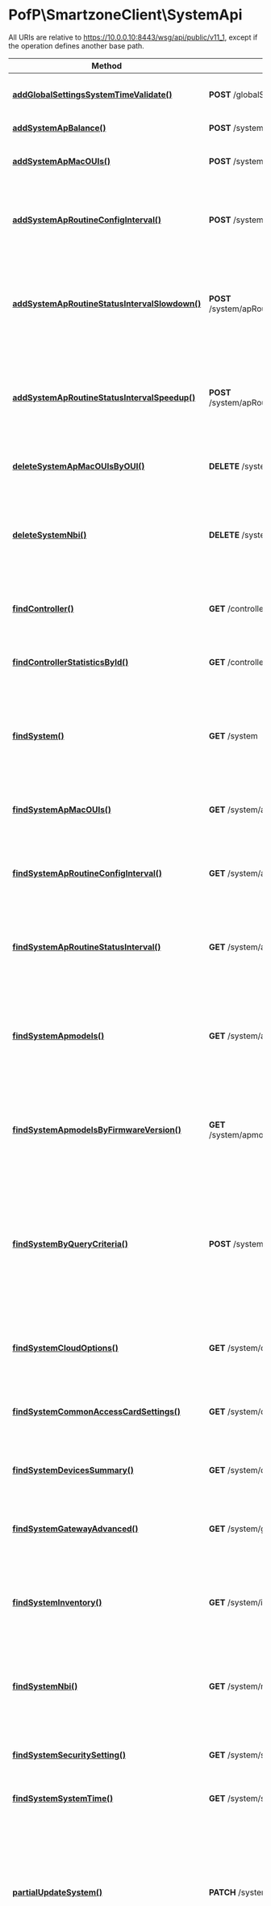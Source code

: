 # PofP\SmartzoneClient\SystemApi

All URIs are relative to https://10.0.0.10:8443/wsg/api/public/v11_1, except if the operation defines another base path.

| Method | HTTP request | Description |
| ------------- | ------------- | ------------- |
| [**addGlobalSettingsSystemTimeValidate()**](SystemApi.md#addGlobalSettingsSystemTimeValidate) | **POST** /globalSettings/systemTime/validate | Use this API command to validate a NTP server. |
| [**addSystemApBalance()**](SystemApi.md#addSystemApBalance) | **POST** /system/ap_balance | Execute ap balance. |
| [**addSystemApMacOUIs()**](SystemApi.md#addSystemApMacOUIs) | **POST** /system/apMacOUIs | Use this API command to create AP Mac OUI. |
| [**addSystemApRoutineConfigInterval()**](SystemApi.md#addSystemApRoutineConfigInterval) | **POST** /system/apRoutineConfigInterval | Use this API command to get AP routine configuration interval setting. |
| [**addSystemApRoutineStatusIntervalSlowdown()**](SystemApi.md#addSystemApRoutineStatusIntervalSlowdown) | **POST** /system/apRoutineStatusInterval/slowdown | Use this API command to set AP routine status interval setting to 900 seconds. |
| [**addSystemApRoutineStatusIntervalSpeedup()**](SystemApi.md#addSystemApRoutineStatusIntervalSpeedup) | **POST** /system/apRoutineStatusInterval/speedup | Use this API command to set AP routine status interval setting to 180 seconds. |
| [**deleteSystemApMacOUIsByOUI()**](SystemApi.md#deleteSystemApMacOUIsByOUI) | **DELETE** /system/apMacOUIs/{OUI} | Use this API command to delete AP Mac OUI. |
| [**deleteSystemNbi()**](SystemApi.md#deleteSystemNbi) | **DELETE** /system/nbi | Use this API command to disable the user information by Northbound Portal Interface. |
| [**findController()**](SystemApi.md#findController) | **GET** /controller | Use this API command to retrieve the system summary. |
| [**findControllerStatisticsById()**](SystemApi.md#findControllerStatisticsById) | **GET** /controller/{id}/statistics | Use this API command to retrieve the system statistics. |
| [**findSystem()**](SystemApi.md#findSystem) | **GET** /system | Use this API command to get settings of system. Currently, Only can get settings about AP number limit. |
| [**findSystemApMacOUIs()**](SystemApi.md#findSystemApMacOUIs) | **GET** /system/apMacOUIs | Use this API command to retrieve a list of AP Mac OUIs. |
| [**findSystemApRoutineConfigInterval()**](SystemApi.md#findSystemApRoutineConfigInterval) | **GET** /system/apRoutineConfigInterval | Use this API command to get AP routine configuration interval setting. |
| [**findSystemApRoutineStatusInterval()**](SystemApi.md#findSystemApRoutineStatusInterval) | **GET** /system/apRoutineStatusInterval | Use this API command to get AP routine status interval setting. |
| [**findSystemApmodels()**](SystemApi.md#findSystemApmodels) | **GET** /system/apmodels | Use this API command to retrieve support AP models for the current installed SZ version&#39;s default AP firmware. |
| [**findSystemApmodelsByFirmwareVersion()**](SystemApi.md#findSystemApmodelsByFirmwareVersion) | **GET** /system/apmodels/{firmwareVersion:.+} | Use this API command to retrieve support AP models from input firmware version. |
| [**findSystemByQueryCriteria()**](SystemApi.md#findSystemByQueryCriteria) | **POST** /system/query | Use this API command to query settings of system. Currently, Only can get settings about AP number limit by query criteria with domain and zone filters. |
| [**findSystemCloudOptions()**](SystemApi.md#findSystemCloudOptions) | **GET** /system/cloudOptions | Use this API command to retrieve SZ Cloud Options settings. |
| [**findSystemCommonAccessCardSettings()**](SystemApi.md#findSystemCommonAccessCardSettings) | **GET** /system/commonAccessCardSettings | Use this API command to retrieve common access card settings. |
| [**findSystemDevicesSummary()**](SystemApi.md#findSystemDevicesSummary) | **GET** /system/devicesSummary | Use this API command to retrieve devices summary. |
| [**findSystemGatewayAdvanced()**](SystemApi.md#findSystemGatewayAdvanced) | **GET** /system/gatewayAdvanced | Use this API command to retrieve gateway advanced setting. |
| [**findSystemInventory()**](SystemApi.md#findSystemInventory) | **GET** /system/inventory | Use this API command to retrieve the system inventory with current logon user domain. |
| [**findSystemNbi()**](SystemApi.md#findSystemNbi) | **GET** /system/nbi | Use this API command to retrieve user information by Northbound Portal Interface. |
| [**findSystemSecuritySetting()**](SystemApi.md#findSystemSecuritySetting) | **GET** /system/securitySetting | Use this API command to retrieve the security setting. |
| [**findSystemSystemTime()**](SystemApi.md#findSystemSystemTime) | **GET** /system/systemTime | Retrieve System Time Setting. |
| [**partialUpdateSystem()**](SystemApi.md#partialUpdateSystem) | **PATCH** /system | Use this API command to modify settings of system. Currently, Only can modify settings about AP number limit by query criteria with domain and zone filters. |
| [**partialUpdateSystemGatewayAdvanced()**](SystemApi.md#partialUpdateSystemGatewayAdvanced) | **PATCH** /system/gatewayAdvanced | Use this API command to modify the gateway advanced setting. |
| [**partialUpdateSystemNbi()**](SystemApi.md#partialUpdateSystemNbi) | **PATCH** /system/nbi | Use this API command to modify the user information by Northbound Portal Interface. |
| [**partialUpdateSystemSystemTime()**](SystemApi.md#partialUpdateSystemSystemTime) | **PATCH** /system/systemTime | Modify System Time Setting. |
| [**updateSystemApMacOUIsByOUI()**](SystemApi.md#updateSystemApMacOUIsByOUI) | **PUT** /system/apMacOUIs/{OUI} | Use this API command to update AP Mac OUI. |
| [**updateSystemCloudOptions()**](SystemApi.md#updateSystemCloudOptions) | **PUT** /system/cloudOptions | Use this API command to modify SZ Cloud Options settings. |
| [**updateSystemCommonAccessCardSettings()**](SystemApi.md#updateSystemCommonAccessCardSettings) | **PUT** /system/commonAccessCardSettings | Use this API command to retrieve common access card settings. |
| [**updateSystemSecuritySetting()**](SystemApi.md#updateSystemSecuritySetting) | **PUT** /system/securitySetting | Use this API command to retrieve the security setting. |


## `addGlobalSettingsSystemTimeValidate()`

```php
addGlobalSettingsSystemTimeValidate($service_ticket, $UNKNOWN_PARAM_NAME): object
```

Use this API command to validate a NTP server.

### Example

```php
<?php
require_once(__DIR__ . '/vendor/autoload.php');



$apiInstance = new PofP\SmartzoneClient\Api\SystemApi(
    // If you want use custom http client, pass your client which implements `GuzzleHttp\ClientInterface`.
    // This is optional, `GuzzleHttp\Client` will be used as default.
    new GuzzleHttp\Client()
);
$service_ticket = 'service_ticket_example'; // string | Service Ticket is required in the Request URI Parameters of all API requests (except for the logon API).
$UNKNOWN_PARAM_NAME = new \PofP\SmartzoneClient\Model\null(); // 

try {
    $result = $apiInstance->addGlobalSettingsSystemTimeValidate($service_ticket, $UNKNOWN_PARAM_NAME);
    print_r($result);
} catch (Exception $e) {
    echo 'Exception when calling SystemApi->addGlobalSettingsSystemTimeValidate: ', $e->getMessage(), PHP_EOL;
}
```

### Parameters

| Name | Type | Description  | Notes |
| ------------- | ------------- | ------------- | ------------- |
| **service_ticket** | **string**| Service Ticket is required in the Request URI Parameters of all API requests (except for the logon API). | |
| **UNKNOWN_PARAM_NAME** | [****](../Model/.md)|  | |

### Return type

**object**

### Authorization

No authorization required

### HTTP request headers

- **Content-Type**: `application/json`
- **Accept**: `*/*`

[[Back to top]](#) [[Back to API list]](../../README.md#endpoints)
[[Back to Model list]](../../README.md#models)
[[Back to README]](../../README.md)

## `addSystemApBalance()`

```php
addSystemApBalance($service_ticket)
```

Execute ap balance.

### Example

```php
<?php
require_once(__DIR__ . '/vendor/autoload.php');



$apiInstance = new PofP\SmartzoneClient\Api\SystemApi(
    // If you want use custom http client, pass your client which implements `GuzzleHttp\ClientInterface`.
    // This is optional, `GuzzleHttp\Client` will be used as default.
    new GuzzleHttp\Client()
);
$service_ticket = 'service_ticket_example'; // string | Service Ticket is required in the Request URI Parameters of all API requests (except for the logon API).

try {
    $apiInstance->addSystemApBalance($service_ticket);
} catch (Exception $e) {
    echo 'Exception when calling SystemApi->addSystemApBalance: ', $e->getMessage(), PHP_EOL;
}
```

### Parameters

| Name | Type | Description  | Notes |
| ------------- | ------------- | ------------- | ------------- |
| **service_ticket** | **string**| Service Ticket is required in the Request URI Parameters of all API requests (except for the logon API). | |

### Return type

void (empty response body)

### Authorization

No authorization required

### HTTP request headers

- **Content-Type**: Not defined
- **Accept**: Not defined

[[Back to top]](#) [[Back to API list]](../../README.md#endpoints)
[[Back to Model list]](../../README.md#models)
[[Back to README]](../../README.md)

## `addSystemApMacOUIs()`

```php
addSystemApMacOUIs($service_ticket, $UNKNOWN_PARAM_NAME)
```

Use this API command to create AP Mac OUI.

### Example

```php
<?php
require_once(__DIR__ . '/vendor/autoload.php');



$apiInstance = new PofP\SmartzoneClient\Api\SystemApi(
    // If you want use custom http client, pass your client which implements `GuzzleHttp\ClientInterface`.
    // This is optional, `GuzzleHttp\Client` will be used as default.
    new GuzzleHttp\Client()
);
$service_ticket = 'service_ticket_example'; // string | Service Ticket is required in the Request URI Parameters of all API requests (except for the logon API).
$UNKNOWN_PARAM_NAME = new \PofP\SmartzoneClient\Model\null(); // 

try {
    $apiInstance->addSystemApMacOUIs($service_ticket, $UNKNOWN_PARAM_NAME);
} catch (Exception $e) {
    echo 'Exception when calling SystemApi->addSystemApMacOUIs: ', $e->getMessage(), PHP_EOL;
}
```

### Parameters

| Name | Type | Description  | Notes |
| ------------- | ------------- | ------------- | ------------- |
| **service_ticket** | **string**| Service Ticket is required in the Request URI Parameters of all API requests (except for the logon API). | |
| **UNKNOWN_PARAM_NAME** | [****](../Model/.md)|  | |

### Return type

void (empty response body)

### Authorization

No authorization required

### HTTP request headers

- **Content-Type**: `application/json`
- **Accept**: Not defined

[[Back to top]](#) [[Back to API list]](../../README.md#endpoints)
[[Back to Model list]](../../README.md#models)
[[Back to README]](../../README.md)

## `addSystemApRoutineConfigInterval()`

```php
addSystemApRoutineConfigInterval($service_ticket, $UNKNOWN_PARAM_NAME)
```

Use this API command to get AP routine configuration interval setting.

### Example

```php
<?php
require_once(__DIR__ . '/vendor/autoload.php');



$apiInstance = new PofP\SmartzoneClient\Api\SystemApi(
    // If you want use custom http client, pass your client which implements `GuzzleHttp\ClientInterface`.
    // This is optional, `GuzzleHttp\Client` will be used as default.
    new GuzzleHttp\Client()
);
$service_ticket = 'service_ticket_example'; // string | Service Ticket is required in the Request URI Parameters of all API requests (except for the logon API).
$UNKNOWN_PARAM_NAME = new \PofP\SmartzoneClient\Model\null(); // 

try {
    $apiInstance->addSystemApRoutineConfigInterval($service_ticket, $UNKNOWN_PARAM_NAME);
} catch (Exception $e) {
    echo 'Exception when calling SystemApi->addSystemApRoutineConfigInterval: ', $e->getMessage(), PHP_EOL;
}
```

### Parameters

| Name | Type | Description  | Notes |
| ------------- | ------------- | ------------- | ------------- |
| **service_ticket** | **string**| Service Ticket is required in the Request URI Parameters of all API requests (except for the logon API). | |
| **UNKNOWN_PARAM_NAME** | [****](../Model/.md)|  | |

### Return type

void (empty response body)

### Authorization

No authorization required

### HTTP request headers

- **Content-Type**: `application/json`
- **Accept**: Not defined

[[Back to top]](#) [[Back to API list]](../../README.md#endpoints)
[[Back to Model list]](../../README.md#models)
[[Back to README]](../../README.md)

## `addSystemApRoutineStatusIntervalSlowdown()`

```php
addSystemApRoutineStatusIntervalSlowdown($service_ticket)
```

Use this API command to set AP routine status interval setting to 900 seconds.

### Example

```php
<?php
require_once(__DIR__ . '/vendor/autoload.php');



$apiInstance = new PofP\SmartzoneClient\Api\SystemApi(
    // If you want use custom http client, pass your client which implements `GuzzleHttp\ClientInterface`.
    // This is optional, `GuzzleHttp\Client` will be used as default.
    new GuzzleHttp\Client()
);
$service_ticket = 'service_ticket_example'; // string | Service Ticket is required in the Request URI Parameters of all API requests (except for the logon API).

try {
    $apiInstance->addSystemApRoutineStatusIntervalSlowdown($service_ticket);
} catch (Exception $e) {
    echo 'Exception when calling SystemApi->addSystemApRoutineStatusIntervalSlowdown: ', $e->getMessage(), PHP_EOL;
}
```

### Parameters

| Name | Type | Description  | Notes |
| ------------- | ------------- | ------------- | ------------- |
| **service_ticket** | **string**| Service Ticket is required in the Request URI Parameters of all API requests (except for the logon API). | |

### Return type

void (empty response body)

### Authorization

No authorization required

### HTTP request headers

- **Content-Type**: Not defined
- **Accept**: Not defined

[[Back to top]](#) [[Back to API list]](../../README.md#endpoints)
[[Back to Model list]](../../README.md#models)
[[Back to README]](../../README.md)

## `addSystemApRoutineStatusIntervalSpeedup()`

```php
addSystemApRoutineStatusIntervalSpeedup($service_ticket)
```

Use this API command to set AP routine status interval setting to 180 seconds.

### Example

```php
<?php
require_once(__DIR__ . '/vendor/autoload.php');



$apiInstance = new PofP\SmartzoneClient\Api\SystemApi(
    // If you want use custom http client, pass your client which implements `GuzzleHttp\ClientInterface`.
    // This is optional, `GuzzleHttp\Client` will be used as default.
    new GuzzleHttp\Client()
);
$service_ticket = 'service_ticket_example'; // string | Service Ticket is required in the Request URI Parameters of all API requests (except for the logon API).

try {
    $apiInstance->addSystemApRoutineStatusIntervalSpeedup($service_ticket);
} catch (Exception $e) {
    echo 'Exception when calling SystemApi->addSystemApRoutineStatusIntervalSpeedup: ', $e->getMessage(), PHP_EOL;
}
```

### Parameters

| Name | Type | Description  | Notes |
| ------------- | ------------- | ------------- | ------------- |
| **service_ticket** | **string**| Service Ticket is required in the Request URI Parameters of all API requests (except for the logon API). | |

### Return type

void (empty response body)

### Authorization

No authorization required

### HTTP request headers

- **Content-Type**: Not defined
- **Accept**: Not defined

[[Back to top]](#) [[Back to API list]](../../README.md#endpoints)
[[Back to Model list]](../../README.md#models)
[[Back to README]](../../README.md)

## `deleteSystemApMacOUIsByOUI()`

```php
deleteSystemApMacOUIsByOUI($oui, $service_ticket)
```

Use this API command to delete AP Mac OUI.

### Example

```php
<?php
require_once(__DIR__ . '/vendor/autoload.php');



$apiInstance = new PofP\SmartzoneClient\Api\SystemApi(
    // If you want use custom http client, pass your client which implements `GuzzleHttp\ClientInterface`.
    // This is optional, `GuzzleHttp\Client` will be used as default.
    new GuzzleHttp\Client()
);
$oui = 'oui_example'; // string
$service_ticket = 'service_ticket_example'; // string | Service Ticket is required in the Request URI Parameters of all API requests (except for the logon API).

try {
    $apiInstance->deleteSystemApMacOUIsByOUI($oui, $service_ticket);
} catch (Exception $e) {
    echo 'Exception when calling SystemApi->deleteSystemApMacOUIsByOUI: ', $e->getMessage(), PHP_EOL;
}
```

### Parameters

| Name | Type | Description  | Notes |
| ------------- | ------------- | ------------- | ------------- |
| **oui** | **string**|  | |
| **service_ticket** | **string**| Service Ticket is required in the Request URI Parameters of all API requests (except for the logon API). | |

### Return type

void (empty response body)

### Authorization

No authorization required

### HTTP request headers

- **Content-Type**: Not defined
- **Accept**: Not defined

[[Back to top]](#) [[Back to API list]](../../README.md#endpoints)
[[Back to Model list]](../../README.md#models)
[[Back to README]](../../README.md)

## `deleteSystemNbi()`

```php
deleteSystemNbi($service_ticket, $domain_id): object
```

Use this API command to disable the user information by Northbound Portal Interface.

### Example

```php
<?php
require_once(__DIR__ . '/vendor/autoload.php');



$apiInstance = new PofP\SmartzoneClient\Api\SystemApi(
    // If you want use custom http client, pass your client which implements `GuzzleHttp\ClientInterface`.
    // This is optional, `GuzzleHttp\Client` will be used as default.
    new GuzzleHttp\Client()
);
$service_ticket = 'service_ticket_example'; // string | Service Ticket is required in the Request URI Parameters of all API requests (except for the logon API).
$domain_id = 'domain_id_example'; // string | Domain ID.

try {
    $result = $apiInstance->deleteSystemNbi($service_ticket, $domain_id);
    print_r($result);
} catch (Exception $e) {
    echo 'Exception when calling SystemApi->deleteSystemNbi: ', $e->getMessage(), PHP_EOL;
}
```

### Parameters

| Name | Type | Description  | Notes |
| ------------- | ------------- | ------------- | ------------- |
| **service_ticket** | **string**| Service Ticket is required in the Request URI Parameters of all API requests (except for the logon API). | |
| **domain_id** | **string**| Domain ID. | [optional] |

### Return type

**object**

### Authorization

No authorization required

### HTTP request headers

- **Content-Type**: Not defined
- **Accept**: `*/*`

[[Back to top]](#) [[Back to API list]](../../README.md#endpoints)
[[Back to Model list]](../../README.md#models)
[[Back to README]](../../README.md)

## `findController()`

```php
findController($service_ticket): object
```

Use this API command to retrieve the system summary.

### Example

```php
<?php
require_once(__DIR__ . '/vendor/autoload.php');



$apiInstance = new PofP\SmartzoneClient\Api\SystemApi(
    // If you want use custom http client, pass your client which implements `GuzzleHttp\ClientInterface`.
    // This is optional, `GuzzleHttp\Client` will be used as default.
    new GuzzleHttp\Client()
);
$service_ticket = 'service_ticket_example'; // string | Service Ticket is required in the Request URI Parameters of all API requests (except for the logon API).

try {
    $result = $apiInstance->findController($service_ticket);
    print_r($result);
} catch (Exception $e) {
    echo 'Exception when calling SystemApi->findController: ', $e->getMessage(), PHP_EOL;
}
```

### Parameters

| Name | Type | Description  | Notes |
| ------------- | ------------- | ------------- | ------------- |
| **service_ticket** | **string**| Service Ticket is required in the Request URI Parameters of all API requests (except for the logon API). | |

### Return type

**object**

### Authorization

No authorization required

### HTTP request headers

- **Content-Type**: Not defined
- **Accept**: `*/*`

[[Back to top]](#) [[Back to API list]](../../README.md#endpoints)
[[Back to Model list]](../../README.md#models)
[[Back to README]](../../README.md)

## `findControllerStatisticsById()`

```php
findControllerStatisticsById($id, $service_ticket, $interval, $size): object[]
```

Use this API command to retrieve the system statistics.

### Example

```php
<?php
require_once(__DIR__ . '/vendor/autoload.php');



$apiInstance = new PofP\SmartzoneClient\Api\SystemApi(
    // If you want use custom http client, pass your client which implements `GuzzleHttp\ClientInterface`.
    // This is optional, `GuzzleHttp\Client` will be used as default.
    new GuzzleHttp\Client()
);
$id = 'id_example'; // string
$service_ticket = 'service_ticket_example'; // string | Service Ticket is required in the Request URI Parameters of all API requests (except for the logon API).
$interval = 'interval_example'; // string | Interval, only valid of (QUARTER, HOUR, DAY). Default: QUARTER
$size = 3.4; // float | Size, list size to response. Default: 32

try {
    $result = $apiInstance->findControllerStatisticsById($id, $service_ticket, $interval, $size);
    print_r($result);
} catch (Exception $e) {
    echo 'Exception when calling SystemApi->findControllerStatisticsById: ', $e->getMessage(), PHP_EOL;
}
```

### Parameters

| Name | Type | Description  | Notes |
| ------------- | ------------- | ------------- | ------------- |
| **id** | **string**|  | |
| **service_ticket** | **string**| Service Ticket is required in the Request URI Parameters of all API requests (except for the logon API). | |
| **interval** | **string**| Interval, only valid of (QUARTER, HOUR, DAY). Default: QUARTER | [optional] |
| **size** | **float**| Size, list size to response. Default: 32 | [optional] |

### Return type

**object[]**

### Authorization

No authorization required

### HTTP request headers

- **Content-Type**: Not defined
- **Accept**: `*/*`

[[Back to top]](#) [[Back to API list]](../../README.md#endpoints)
[[Back to Model list]](../../README.md#models)
[[Back to README]](../../README.md)

## `findSystem()`

```php
findSystem($service_ticket): object
```

Use this API command to get settings of system. Currently, Only can get settings about AP number limit.

### Example

```php
<?php
require_once(__DIR__ . '/vendor/autoload.php');



$apiInstance = new PofP\SmartzoneClient\Api\SystemApi(
    // If you want use custom http client, pass your client which implements `GuzzleHttp\ClientInterface`.
    // This is optional, `GuzzleHttp\Client` will be used as default.
    new GuzzleHttp\Client()
);
$service_ticket = 'service_ticket_example'; // string | Service Ticket is required in the Request URI Parameters of all API requests (except for the logon API).

try {
    $result = $apiInstance->findSystem($service_ticket);
    print_r($result);
} catch (Exception $e) {
    echo 'Exception when calling SystemApi->findSystem: ', $e->getMessage(), PHP_EOL;
}
```

### Parameters

| Name | Type | Description  | Notes |
| ------------- | ------------- | ------------- | ------------- |
| **service_ticket** | **string**| Service Ticket is required in the Request URI Parameters of all API requests (except for the logon API). | |

### Return type

**object**

### Authorization

No authorization required

### HTTP request headers

- **Content-Type**: Not defined
- **Accept**: `*/*`

[[Back to top]](#) [[Back to API list]](../../README.md#endpoints)
[[Back to Model list]](../../README.md#models)
[[Back to README]](../../README.md)

## `findSystemApMacOUIs()`

```php
findSystemApMacOUIs($service_ticket): object
```

Use this API command to retrieve a list of AP Mac OUIs.

### Example

```php
<?php
require_once(__DIR__ . '/vendor/autoload.php');



$apiInstance = new PofP\SmartzoneClient\Api\SystemApi(
    // If you want use custom http client, pass your client which implements `GuzzleHttp\ClientInterface`.
    // This is optional, `GuzzleHttp\Client` will be used as default.
    new GuzzleHttp\Client()
);
$service_ticket = 'service_ticket_example'; // string | Service Ticket is required in the Request URI Parameters of all API requests (except for the logon API).

try {
    $result = $apiInstance->findSystemApMacOUIs($service_ticket);
    print_r($result);
} catch (Exception $e) {
    echo 'Exception when calling SystemApi->findSystemApMacOUIs: ', $e->getMessage(), PHP_EOL;
}
```

### Parameters

| Name | Type | Description  | Notes |
| ------------- | ------------- | ------------- | ------------- |
| **service_ticket** | **string**| Service Ticket is required in the Request URI Parameters of all API requests (except for the logon API). | |

### Return type

**object**

### Authorization

No authorization required

### HTTP request headers

- **Content-Type**: Not defined
- **Accept**: `*/*`

[[Back to top]](#) [[Back to API list]](../../README.md#endpoints)
[[Back to Model list]](../../README.md#models)
[[Back to README]](../../README.md)

## `findSystemApRoutineConfigInterval()`

```php
findSystemApRoutineConfigInterval($service_ticket): object
```

Use this API command to get AP routine configuration interval setting.

### Example

```php
<?php
require_once(__DIR__ . '/vendor/autoload.php');



$apiInstance = new PofP\SmartzoneClient\Api\SystemApi(
    // If you want use custom http client, pass your client which implements `GuzzleHttp\ClientInterface`.
    // This is optional, `GuzzleHttp\Client` will be used as default.
    new GuzzleHttp\Client()
);
$service_ticket = 'service_ticket_example'; // string | Service Ticket is required in the Request URI Parameters of all API requests (except for the logon API).

try {
    $result = $apiInstance->findSystemApRoutineConfigInterval($service_ticket);
    print_r($result);
} catch (Exception $e) {
    echo 'Exception when calling SystemApi->findSystemApRoutineConfigInterval: ', $e->getMessage(), PHP_EOL;
}
```

### Parameters

| Name | Type | Description  | Notes |
| ------------- | ------------- | ------------- | ------------- |
| **service_ticket** | **string**| Service Ticket is required in the Request URI Parameters of all API requests (except for the logon API). | |

### Return type

**object**

### Authorization

No authorization required

### HTTP request headers

- **Content-Type**: Not defined
- **Accept**: `*/*`

[[Back to top]](#) [[Back to API list]](../../README.md#endpoints)
[[Back to Model list]](../../README.md#models)
[[Back to README]](../../README.md)

## `findSystemApRoutineStatusInterval()`

```php
findSystemApRoutineStatusInterval($service_ticket): object
```

Use this API command to get AP routine status interval setting.

### Example

```php
<?php
require_once(__DIR__ . '/vendor/autoload.php');



$apiInstance = new PofP\SmartzoneClient\Api\SystemApi(
    // If you want use custom http client, pass your client which implements `GuzzleHttp\ClientInterface`.
    // This is optional, `GuzzleHttp\Client` will be used as default.
    new GuzzleHttp\Client()
);
$service_ticket = 'service_ticket_example'; // string | Service Ticket is required in the Request URI Parameters of all API requests (except for the logon API).

try {
    $result = $apiInstance->findSystemApRoutineStatusInterval($service_ticket);
    print_r($result);
} catch (Exception $e) {
    echo 'Exception when calling SystemApi->findSystemApRoutineStatusInterval: ', $e->getMessage(), PHP_EOL;
}
```

### Parameters

| Name | Type | Description  | Notes |
| ------------- | ------------- | ------------- | ------------- |
| **service_ticket** | **string**| Service Ticket is required in the Request URI Parameters of all API requests (except for the logon API). | |

### Return type

**object**

### Authorization

No authorization required

### HTTP request headers

- **Content-Type**: Not defined
- **Accept**: `*/*`

[[Back to top]](#) [[Back to API list]](../../README.md#endpoints)
[[Back to Model list]](../../README.md#models)
[[Back to README]](../../README.md)

## `findSystemApmodels()`

```php
findSystemApmodels($service_ticket)
```

Use this API command to retrieve support AP models for the current installed SZ version's default AP firmware.

### Example

```php
<?php
require_once(__DIR__ . '/vendor/autoload.php');



$apiInstance = new PofP\SmartzoneClient\Api\SystemApi(
    // If you want use custom http client, pass your client which implements `GuzzleHttp\ClientInterface`.
    // This is optional, `GuzzleHttp\Client` will be used as default.
    new GuzzleHttp\Client()
);
$service_ticket = 'service_ticket_example'; // string | Service Ticket is required in the Request URI Parameters of all API requests (except for the logon API).

try {
    $apiInstance->findSystemApmodels($service_ticket);
} catch (Exception $e) {
    echo 'Exception when calling SystemApi->findSystemApmodels: ', $e->getMessage(), PHP_EOL;
}
```

### Parameters

| Name | Type | Description  | Notes |
| ------------- | ------------- | ------------- | ------------- |
| **service_ticket** | **string**| Service Ticket is required in the Request URI Parameters of all API requests (except for the logon API). | |

### Return type

void (empty response body)

### Authorization

No authorization required

### HTTP request headers

- **Content-Type**: Not defined
- **Accept**: Not defined

[[Back to top]](#) [[Back to API list]](../../README.md#endpoints)
[[Back to Model list]](../../README.md#models)
[[Back to README]](../../README.md)

## `findSystemApmodelsByFirmwareVersion()`

```php
findSystemApmodelsByFirmwareVersion($firmware_version_, $service_ticket)
```

Use this API command to retrieve support AP models from input firmware version.

### Example

```php
<?php
require_once(__DIR__ . '/vendor/autoload.php');



$apiInstance = new PofP\SmartzoneClient\Api\SystemApi(
    // If you want use custom http client, pass your client which implements `GuzzleHttp\ClientInterface`.
    // This is optional, `GuzzleHttp\Client` will be used as default.
    new GuzzleHttp\Client()
);
$firmware_version_ = 'firmware_version__example'; // string
$service_ticket = 'service_ticket_example'; // string | Service Ticket is required in the Request URI Parameters of all API requests (except for the logon API).

try {
    $apiInstance->findSystemApmodelsByFirmwareVersion($firmware_version_, $service_ticket);
} catch (Exception $e) {
    echo 'Exception when calling SystemApi->findSystemApmodelsByFirmwareVersion: ', $e->getMessage(), PHP_EOL;
}
```

### Parameters

| Name | Type | Description  | Notes |
| ------------- | ------------- | ------------- | ------------- |
| **firmware_version_** | **string**|  | |
| **service_ticket** | **string**| Service Ticket is required in the Request URI Parameters of all API requests (except for the logon API). | |

### Return type

void (empty response body)

### Authorization

No authorization required

### HTTP request headers

- **Content-Type**: Not defined
- **Accept**: Not defined

[[Back to top]](#) [[Back to API list]](../../README.md#endpoints)
[[Back to Model list]](../../README.md#models)
[[Back to README]](../../README.md)

## `findSystemByQueryCriteria()`

```php
findSystemByQueryCriteria($service_ticket, $body): object
```

Use this API command to query settings of system. Currently, Only can get settings about AP number limit by query criteria with domain and zone filters.

### Example

```php
<?php
require_once(__DIR__ . '/vendor/autoload.php');



$apiInstance = new PofP\SmartzoneClient\Api\SystemApi(
    // If you want use custom http client, pass your client which implements `GuzzleHttp\ClientInterface`.
    // This is optional, `GuzzleHttp\Client` will be used as default.
    new GuzzleHttp\Client()
);
$service_ticket = 'service_ticket_example'; // string | Service Ticket is required in the Request URI Parameters of all API requests (except for the logon API).
$body = new \PofP\SmartzoneClient\Model\CommonQueryCriteriaSuperSet(); // \PofP\SmartzoneClient\Model\CommonQueryCriteriaSuperSet

try {
    $result = $apiInstance->findSystemByQueryCriteria($service_ticket, $body);
    print_r($result);
} catch (Exception $e) {
    echo 'Exception when calling SystemApi->findSystemByQueryCriteria: ', $e->getMessage(), PHP_EOL;
}
```

### Parameters

| Name | Type | Description  | Notes |
| ------------- | ------------- | ------------- | ------------- |
| **service_ticket** | **string**| Service Ticket is required in the Request URI Parameters of all API requests (except for the logon API). | |
| **body** | [**\PofP\SmartzoneClient\Model\CommonQueryCriteriaSuperSet**](../Model/CommonQueryCriteriaSuperSet.md)|  | |

### Return type

**object**

### Authorization

No authorization required

### HTTP request headers

- **Content-Type**: `application/json`
- **Accept**: `*/*`

[[Back to top]](#) [[Back to API list]](../../README.md#endpoints)
[[Back to Model list]](../../README.md#models)
[[Back to README]](../../README.md)

## `findSystemCloudOptions()`

```php
findSystemCloudOptions($service_ticket): object
```

Use this API command to retrieve SZ Cloud Options settings.

### Example

```php
<?php
require_once(__DIR__ . '/vendor/autoload.php');



$apiInstance = new PofP\SmartzoneClient\Api\SystemApi(
    // If you want use custom http client, pass your client which implements `GuzzleHttp\ClientInterface`.
    // This is optional, `GuzzleHttp\Client` will be used as default.
    new GuzzleHttp\Client()
);
$service_ticket = 'service_ticket_example'; // string | Service Ticket is required in the Request URI Parameters of all API requests (except for the logon API).

try {
    $result = $apiInstance->findSystemCloudOptions($service_ticket);
    print_r($result);
} catch (Exception $e) {
    echo 'Exception when calling SystemApi->findSystemCloudOptions: ', $e->getMessage(), PHP_EOL;
}
```

### Parameters

| Name | Type | Description  | Notes |
| ------------- | ------------- | ------------- | ------------- |
| **service_ticket** | **string**| Service Ticket is required in the Request URI Parameters of all API requests (except for the logon API). | |

### Return type

**object**

### Authorization

No authorization required

### HTTP request headers

- **Content-Type**: Not defined
- **Accept**: `*/*`

[[Back to top]](#) [[Back to API list]](../../README.md#endpoints)
[[Back to Model list]](../../README.md#models)
[[Back to README]](../../README.md)

## `findSystemCommonAccessCardSettings()`

```php
findSystemCommonAccessCardSettings($service_ticket): object
```

Use this API command to retrieve common access card settings.

### Example

```php
<?php
require_once(__DIR__ . '/vendor/autoload.php');



$apiInstance = new PofP\SmartzoneClient\Api\SystemApi(
    // If you want use custom http client, pass your client which implements `GuzzleHttp\ClientInterface`.
    // This is optional, `GuzzleHttp\Client` will be used as default.
    new GuzzleHttp\Client()
);
$service_ticket = 'service_ticket_example'; // string | Service Ticket is required in the Request URI Parameters of all API requests (except for the logon API).

try {
    $result = $apiInstance->findSystemCommonAccessCardSettings($service_ticket);
    print_r($result);
} catch (Exception $e) {
    echo 'Exception when calling SystemApi->findSystemCommonAccessCardSettings: ', $e->getMessage(), PHP_EOL;
}
```

### Parameters

| Name | Type | Description  | Notes |
| ------------- | ------------- | ------------- | ------------- |
| **service_ticket** | **string**| Service Ticket is required in the Request URI Parameters of all API requests (except for the logon API). | |

### Return type

**object**

### Authorization

No authorization required

### HTTP request headers

- **Content-Type**: Not defined
- **Accept**: `*/*`

[[Back to top]](#) [[Back to API list]](../../README.md#endpoints)
[[Back to Model list]](../../README.md#models)
[[Back to README]](../../README.md)

## `findSystemDevicesSummary()`

```php
findSystemDevicesSummary($service_ticket): object
```

Use this API command to retrieve devices summary.

### Example

```php
<?php
require_once(__DIR__ . '/vendor/autoload.php');



$apiInstance = new PofP\SmartzoneClient\Api\SystemApi(
    // If you want use custom http client, pass your client which implements `GuzzleHttp\ClientInterface`.
    // This is optional, `GuzzleHttp\Client` will be used as default.
    new GuzzleHttp\Client()
);
$service_ticket = 'service_ticket_example'; // string | Service Ticket is required in the Request URI Parameters of all API requests (except for the logon API).

try {
    $result = $apiInstance->findSystemDevicesSummary($service_ticket);
    print_r($result);
} catch (Exception $e) {
    echo 'Exception when calling SystemApi->findSystemDevicesSummary: ', $e->getMessage(), PHP_EOL;
}
```

### Parameters

| Name | Type | Description  | Notes |
| ------------- | ------------- | ------------- | ------------- |
| **service_ticket** | **string**| Service Ticket is required in the Request URI Parameters of all API requests (except for the logon API). | |

### Return type

**object**

### Authorization

No authorization required

### HTTP request headers

- **Content-Type**: Not defined
- **Accept**: `*/*`

[[Back to top]](#) [[Back to API list]](../../README.md#endpoints)
[[Back to Model list]](../../README.md#models)
[[Back to README]](../../README.md)

## `findSystemGatewayAdvanced()`

```php
findSystemGatewayAdvanced($service_ticket): object
```

Use this API command to retrieve gateway advanced setting.

### Example

```php
<?php
require_once(__DIR__ . '/vendor/autoload.php');



$apiInstance = new PofP\SmartzoneClient\Api\SystemApi(
    // If you want use custom http client, pass your client which implements `GuzzleHttp\ClientInterface`.
    // This is optional, `GuzzleHttp\Client` will be used as default.
    new GuzzleHttp\Client()
);
$service_ticket = 'service_ticket_example'; // string | Service Ticket is required in the Request URI Parameters of all API requests (except for the logon API).

try {
    $result = $apiInstance->findSystemGatewayAdvanced($service_ticket);
    print_r($result);
} catch (Exception $e) {
    echo 'Exception when calling SystemApi->findSystemGatewayAdvanced: ', $e->getMessage(), PHP_EOL;
}
```

### Parameters

| Name | Type | Description  | Notes |
| ------------- | ------------- | ------------- | ------------- |
| **service_ticket** | **string**| Service Ticket is required in the Request URI Parameters of all API requests (except for the logon API). | |

### Return type

**object**

### Authorization

No authorization required

### HTTP request headers

- **Content-Type**: Not defined
- **Accept**: `*/*`

[[Back to top]](#) [[Back to API list]](../../README.md#endpoints)
[[Back to Model list]](../../README.md#models)
[[Back to README]](../../README.md)

## `findSystemInventory()`

```php
findSystemInventory($service_ticket, $index, $list_size): object
```

Use this API command to retrieve the system inventory with current logon user domain.

### Example

```php
<?php
require_once(__DIR__ . '/vendor/autoload.php');



$apiInstance = new PofP\SmartzoneClient\Api\SystemApi(
    // If you want use custom http client, pass your client which implements `GuzzleHttp\ClientInterface`.
    // This is optional, `GuzzleHttp\Client` will be used as default.
    new GuzzleHttp\Client()
);
$service_ticket = 'service_ticket_example'; // string | Service Ticket is required in the Request URI Parameters of all API requests (except for the logon API).
$index = 'index_example'; // string | The index of the first entry to be retrieved. Default: 0
$list_size = 'list_size_example'; // string | The maximum number of entries to be retrieved. Default: 100, Maximum: 1000

try {
    $result = $apiInstance->findSystemInventory($service_ticket, $index, $list_size);
    print_r($result);
} catch (Exception $e) {
    echo 'Exception when calling SystemApi->findSystemInventory: ', $e->getMessage(), PHP_EOL;
}
```

### Parameters

| Name | Type | Description  | Notes |
| ------------- | ------------- | ------------- | ------------- |
| **service_ticket** | **string**| Service Ticket is required in the Request URI Parameters of all API requests (except for the logon API). | |
| **index** | **string**| The index of the first entry to be retrieved. Default: 0 | [optional] |
| **list_size** | **string**| The maximum number of entries to be retrieved. Default: 100, Maximum: 1000 | [optional] |

### Return type

**object**

### Authorization

No authorization required

### HTTP request headers

- **Content-Type**: Not defined
- **Accept**: `*/*`

[[Back to top]](#) [[Back to API list]](../../README.md#endpoints)
[[Back to Model list]](../../README.md#models)
[[Back to README]](../../README.md)

## `findSystemNbi()`

```php
findSystemNbi($service_ticket, $domain_id): object
```

Use this API command to retrieve user information by Northbound Portal Interface.

### Example

```php
<?php
require_once(__DIR__ . '/vendor/autoload.php');



$apiInstance = new PofP\SmartzoneClient\Api\SystemApi(
    // If you want use custom http client, pass your client which implements `GuzzleHttp\ClientInterface`.
    // This is optional, `GuzzleHttp\Client` will be used as default.
    new GuzzleHttp\Client()
);
$service_ticket = 'service_ticket_example'; // string | Service Ticket is required in the Request URI Parameters of all API requests (except for the logon API).
$domain_id = 'domain_id_example'; // string | Domain ID.

try {
    $result = $apiInstance->findSystemNbi($service_ticket, $domain_id);
    print_r($result);
} catch (Exception $e) {
    echo 'Exception when calling SystemApi->findSystemNbi: ', $e->getMessage(), PHP_EOL;
}
```

### Parameters

| Name | Type | Description  | Notes |
| ------------- | ------------- | ------------- | ------------- |
| **service_ticket** | **string**| Service Ticket is required in the Request URI Parameters of all API requests (except for the logon API). | |
| **domain_id** | **string**| Domain ID. | [optional] |

### Return type

**object**

### Authorization

No authorization required

### HTTP request headers

- **Content-Type**: Not defined
- **Accept**: `*/*`

[[Back to top]](#) [[Back to API list]](../../README.md#endpoints)
[[Back to Model list]](../../README.md#models)
[[Back to README]](../../README.md)

## `findSystemSecuritySetting()`

```php
findSystemSecuritySetting($service_ticket): object
```

Use this API command to retrieve the security setting.

### Example

```php
<?php
require_once(__DIR__ . '/vendor/autoload.php');



$apiInstance = new PofP\SmartzoneClient\Api\SystemApi(
    // If you want use custom http client, pass your client which implements `GuzzleHttp\ClientInterface`.
    // This is optional, `GuzzleHttp\Client` will be used as default.
    new GuzzleHttp\Client()
);
$service_ticket = 'service_ticket_example'; // string | Service Ticket is required in the Request URI Parameters of all API requests (except for the logon API).

try {
    $result = $apiInstance->findSystemSecuritySetting($service_ticket);
    print_r($result);
} catch (Exception $e) {
    echo 'Exception when calling SystemApi->findSystemSecuritySetting: ', $e->getMessage(), PHP_EOL;
}
```

### Parameters

| Name | Type | Description  | Notes |
| ------------- | ------------- | ------------- | ------------- |
| **service_ticket** | **string**| Service Ticket is required in the Request URI Parameters of all API requests (except for the logon API). | |

### Return type

**object**

### Authorization

No authorization required

### HTTP request headers

- **Content-Type**: Not defined
- **Accept**: `*/*`

[[Back to top]](#) [[Back to API list]](../../README.md#endpoints)
[[Back to Model list]](../../README.md#models)
[[Back to README]](../../README.md)

## `findSystemSystemTime()`

```php
findSystemSystemTime($service_ticket): object
```

Retrieve System Time Setting.

### Example

```php
<?php
require_once(__DIR__ . '/vendor/autoload.php');



$apiInstance = new PofP\SmartzoneClient\Api\SystemApi(
    // If you want use custom http client, pass your client which implements `GuzzleHttp\ClientInterface`.
    // This is optional, `GuzzleHttp\Client` will be used as default.
    new GuzzleHttp\Client()
);
$service_ticket = 'service_ticket_example'; // string | Service Ticket is required in the Request URI Parameters of all API requests (except for the logon API).

try {
    $result = $apiInstance->findSystemSystemTime($service_ticket);
    print_r($result);
} catch (Exception $e) {
    echo 'Exception when calling SystemApi->findSystemSystemTime: ', $e->getMessage(), PHP_EOL;
}
```

### Parameters

| Name | Type | Description  | Notes |
| ------------- | ------------- | ------------- | ------------- |
| **service_ticket** | **string**| Service Ticket is required in the Request URI Parameters of all API requests (except for the logon API). | |

### Return type

**object**

### Authorization

No authorization required

### HTTP request headers

- **Content-Type**: Not defined
- **Accept**: `*/*`

[[Back to top]](#) [[Back to API list]](../../README.md#endpoints)
[[Back to Model list]](../../README.md#models)
[[Back to README]](../../README.md)

## `partialUpdateSystem()`

```php
partialUpdateSystem($service_ticket, $UNKNOWN_PARAM_NAME)
```

Use this API command to modify settings of system. Currently, Only can modify settings about AP number limit by query criteria with domain and zone filters.

### Example

```php
<?php
require_once(__DIR__ . '/vendor/autoload.php');



$apiInstance = new PofP\SmartzoneClient\Api\SystemApi(
    // If you want use custom http client, pass your client which implements `GuzzleHttp\ClientInterface`.
    // This is optional, `GuzzleHttp\Client` will be used as default.
    new GuzzleHttp\Client()
);
$service_ticket = 'service_ticket_example'; // string | Service Ticket is required in the Request URI Parameters of all API requests (except for the logon API).
$UNKNOWN_PARAM_NAME = new \PofP\SmartzoneClient\Model\null(); // 

try {
    $apiInstance->partialUpdateSystem($service_ticket, $UNKNOWN_PARAM_NAME);
} catch (Exception $e) {
    echo 'Exception when calling SystemApi->partialUpdateSystem: ', $e->getMessage(), PHP_EOL;
}
```

### Parameters

| Name | Type | Description  | Notes |
| ------------- | ------------- | ------------- | ------------- |
| **service_ticket** | **string**| Service Ticket is required in the Request URI Parameters of all API requests (except for the logon API). | |
| **UNKNOWN_PARAM_NAME** | [****](../Model/.md)|  | |

### Return type

void (empty response body)

### Authorization

No authorization required

### HTTP request headers

- **Content-Type**: `application/json`
- **Accept**: Not defined

[[Back to top]](#) [[Back to API list]](../../README.md#endpoints)
[[Back to Model list]](../../README.md#models)
[[Back to README]](../../README.md)

## `partialUpdateSystemGatewayAdvanced()`

```php
partialUpdateSystemGatewayAdvanced($service_ticket, $UNKNOWN_PARAM_NAME)
```

Use this API command to modify the gateway advanced setting.

### Example

```php
<?php
require_once(__DIR__ . '/vendor/autoload.php');



$apiInstance = new PofP\SmartzoneClient\Api\SystemApi(
    // If you want use custom http client, pass your client which implements `GuzzleHttp\ClientInterface`.
    // This is optional, `GuzzleHttp\Client` will be used as default.
    new GuzzleHttp\Client()
);
$service_ticket = 'service_ticket_example'; // string | Service Ticket is required in the Request URI Parameters of all API requests (except for the logon API).
$UNKNOWN_PARAM_NAME = new \PofP\SmartzoneClient\Model\null(); // 

try {
    $apiInstance->partialUpdateSystemGatewayAdvanced($service_ticket, $UNKNOWN_PARAM_NAME);
} catch (Exception $e) {
    echo 'Exception when calling SystemApi->partialUpdateSystemGatewayAdvanced: ', $e->getMessage(), PHP_EOL;
}
```

### Parameters

| Name | Type | Description  | Notes |
| ------------- | ------------- | ------------- | ------------- |
| **service_ticket** | **string**| Service Ticket is required in the Request URI Parameters of all API requests (except for the logon API). | |
| **UNKNOWN_PARAM_NAME** | [****](../Model/.md)|  | |

### Return type

void (empty response body)

### Authorization

No authorization required

### HTTP request headers

- **Content-Type**: `application/json`
- **Accept**: Not defined

[[Back to top]](#) [[Back to API list]](../../README.md#endpoints)
[[Back to Model list]](../../README.md#models)
[[Back to README]](../../README.md)

## `partialUpdateSystemNbi()`

```php
partialUpdateSystemNbi($service_ticket, $UNKNOWN_PARAM_NAME, $domain_id)
```

Use this API command to modify the user information by Northbound Portal Interface.

### Example

```php
<?php
require_once(__DIR__ . '/vendor/autoload.php');



$apiInstance = new PofP\SmartzoneClient\Api\SystemApi(
    // If you want use custom http client, pass your client which implements `GuzzleHttp\ClientInterface`.
    // This is optional, `GuzzleHttp\Client` will be used as default.
    new GuzzleHttp\Client()
);
$service_ticket = 'service_ticket_example'; // string | Service Ticket is required in the Request URI Parameters of all API requests (except for the logon API).
$UNKNOWN_PARAM_NAME = new \PofP\SmartzoneClient\Model\null(); // 
$domain_id = 'domain_id_example'; // string | Domain ID.

try {
    $apiInstance->partialUpdateSystemNbi($service_ticket, $UNKNOWN_PARAM_NAME, $domain_id);
} catch (Exception $e) {
    echo 'Exception when calling SystemApi->partialUpdateSystemNbi: ', $e->getMessage(), PHP_EOL;
}
```

### Parameters

| Name | Type | Description  | Notes |
| ------------- | ------------- | ------------- | ------------- |
| **service_ticket** | **string**| Service Ticket is required in the Request URI Parameters of all API requests (except for the logon API). | |
| **UNKNOWN_PARAM_NAME** | [****](../Model/.md)|  | |
| **domain_id** | **string**| Domain ID. | [optional] |

### Return type

void (empty response body)

### Authorization

No authorization required

### HTTP request headers

- **Content-Type**: `application/json`
- **Accept**: Not defined

[[Back to top]](#) [[Back to API list]](../../README.md#endpoints)
[[Back to Model list]](../../README.md#models)
[[Back to README]](../../README.md)

## `partialUpdateSystemSystemTime()`

```php
partialUpdateSystemSystemTime($service_ticket, $UNKNOWN_PARAM_NAME): object
```

Modify System Time Setting.

### Example

```php
<?php
require_once(__DIR__ . '/vendor/autoload.php');



$apiInstance = new PofP\SmartzoneClient\Api\SystemApi(
    // If you want use custom http client, pass your client which implements `GuzzleHttp\ClientInterface`.
    // This is optional, `GuzzleHttp\Client` will be used as default.
    new GuzzleHttp\Client()
);
$service_ticket = 'service_ticket_example'; // string | Service Ticket is required in the Request URI Parameters of all API requests (except for the logon API).
$UNKNOWN_PARAM_NAME = new \PofP\SmartzoneClient\Model\null(); // 

try {
    $result = $apiInstance->partialUpdateSystemSystemTime($service_ticket, $UNKNOWN_PARAM_NAME);
    print_r($result);
} catch (Exception $e) {
    echo 'Exception when calling SystemApi->partialUpdateSystemSystemTime: ', $e->getMessage(), PHP_EOL;
}
```

### Parameters

| Name | Type | Description  | Notes |
| ------------- | ------------- | ------------- | ------------- |
| **service_ticket** | **string**| Service Ticket is required in the Request URI Parameters of all API requests (except for the logon API). | |
| **UNKNOWN_PARAM_NAME** | [****](../Model/.md)|  | |

### Return type

**object**

### Authorization

No authorization required

### HTTP request headers

- **Content-Type**: `application/json`
- **Accept**: `*/*`

[[Back to top]](#) [[Back to API list]](../../README.md#endpoints)
[[Back to Model list]](../../README.md#models)
[[Back to README]](../../README.md)

## `updateSystemApMacOUIsByOUI()`

```php
updateSystemApMacOUIsByOUI($oui, $service_ticket, $UNKNOWN_PARAM_NAME)
```

Use this API command to update AP Mac OUI.

### Example

```php
<?php
require_once(__DIR__ . '/vendor/autoload.php');



$apiInstance = new PofP\SmartzoneClient\Api\SystemApi(
    // If you want use custom http client, pass your client which implements `GuzzleHttp\ClientInterface`.
    // This is optional, `GuzzleHttp\Client` will be used as default.
    new GuzzleHttp\Client()
);
$oui = 'oui_example'; // string
$service_ticket = 'service_ticket_example'; // string | Service Ticket is required in the Request URI Parameters of all API requests (except for the logon API).
$UNKNOWN_PARAM_NAME = new \PofP\SmartzoneClient\Model\null(); // 

try {
    $apiInstance->updateSystemApMacOUIsByOUI($oui, $service_ticket, $UNKNOWN_PARAM_NAME);
} catch (Exception $e) {
    echo 'Exception when calling SystemApi->updateSystemApMacOUIsByOUI: ', $e->getMessage(), PHP_EOL;
}
```

### Parameters

| Name | Type | Description  | Notes |
| ------------- | ------------- | ------------- | ------------- |
| **oui** | **string**|  | |
| **service_ticket** | **string**| Service Ticket is required in the Request URI Parameters of all API requests (except for the logon API). | |
| **UNKNOWN_PARAM_NAME** | [****](../Model/.md)|  | |

### Return type

void (empty response body)

### Authorization

No authorization required

### HTTP request headers

- **Content-Type**: `application/json`
- **Accept**: Not defined

[[Back to top]](#) [[Back to API list]](../../README.md#endpoints)
[[Back to Model list]](../../README.md#models)
[[Back to README]](../../README.md)

## `updateSystemCloudOptions()`

```php
updateSystemCloudOptions($service_ticket, $UNKNOWN_PARAM_NAME)
```

Use this API command to modify SZ Cloud Options settings.

### Example

```php
<?php
require_once(__DIR__ . '/vendor/autoload.php');



$apiInstance = new PofP\SmartzoneClient\Api\SystemApi(
    // If you want use custom http client, pass your client which implements `GuzzleHttp\ClientInterface`.
    // This is optional, `GuzzleHttp\Client` will be used as default.
    new GuzzleHttp\Client()
);
$service_ticket = 'service_ticket_example'; // string | Service Ticket is required in the Request URI Parameters of all API requests (except for the logon API).
$UNKNOWN_PARAM_NAME = new \PofP\SmartzoneClient\Model\null(); // 

try {
    $apiInstance->updateSystemCloudOptions($service_ticket, $UNKNOWN_PARAM_NAME);
} catch (Exception $e) {
    echo 'Exception when calling SystemApi->updateSystemCloudOptions: ', $e->getMessage(), PHP_EOL;
}
```

### Parameters

| Name | Type | Description  | Notes |
| ------------- | ------------- | ------------- | ------------- |
| **service_ticket** | **string**| Service Ticket is required in the Request URI Parameters of all API requests (except for the logon API). | |
| **UNKNOWN_PARAM_NAME** | [****](../Model/.md)|  | |

### Return type

void (empty response body)

### Authorization

No authorization required

### HTTP request headers

- **Content-Type**: `application/json`
- **Accept**: Not defined

[[Back to top]](#) [[Back to API list]](../../README.md#endpoints)
[[Back to Model list]](../../README.md#models)
[[Back to README]](../../README.md)

## `updateSystemCommonAccessCardSettings()`

```php
updateSystemCommonAccessCardSettings($service_ticket, $UNKNOWN_PARAM_NAME)
```

Use this API command to retrieve common access card settings.

### Example

```php
<?php
require_once(__DIR__ . '/vendor/autoload.php');



$apiInstance = new PofP\SmartzoneClient\Api\SystemApi(
    // If you want use custom http client, pass your client which implements `GuzzleHttp\ClientInterface`.
    // This is optional, `GuzzleHttp\Client` will be used as default.
    new GuzzleHttp\Client()
);
$service_ticket = 'service_ticket_example'; // string | Service Ticket is required in the Request URI Parameters of all API requests (except for the logon API).
$UNKNOWN_PARAM_NAME = new \PofP\SmartzoneClient\Model\null(); // 

try {
    $apiInstance->updateSystemCommonAccessCardSettings($service_ticket, $UNKNOWN_PARAM_NAME);
} catch (Exception $e) {
    echo 'Exception when calling SystemApi->updateSystemCommonAccessCardSettings: ', $e->getMessage(), PHP_EOL;
}
```

### Parameters

| Name | Type | Description  | Notes |
| ------------- | ------------- | ------------- | ------------- |
| **service_ticket** | **string**| Service Ticket is required in the Request URI Parameters of all API requests (except for the logon API). | |
| **UNKNOWN_PARAM_NAME** | [****](../Model/.md)|  | |

### Return type

void (empty response body)

### Authorization

No authorization required

### HTTP request headers

- **Content-Type**: `application/json`
- **Accept**: Not defined

[[Back to top]](#) [[Back to API list]](../../README.md#endpoints)
[[Back to Model list]](../../README.md#models)
[[Back to README]](../../README.md)

## `updateSystemSecuritySetting()`

```php
updateSystemSecuritySetting($service_ticket, $UNKNOWN_PARAM_NAME)
```

Use this API command to retrieve the security setting.

### Example

```php
<?php
require_once(__DIR__ . '/vendor/autoload.php');



$apiInstance = new PofP\SmartzoneClient\Api\SystemApi(
    // If you want use custom http client, pass your client which implements `GuzzleHttp\ClientInterface`.
    // This is optional, `GuzzleHttp\Client` will be used as default.
    new GuzzleHttp\Client()
);
$service_ticket = 'service_ticket_example'; // string | Service Ticket is required in the Request URI Parameters of all API requests (except for the logon API).
$UNKNOWN_PARAM_NAME = new \PofP\SmartzoneClient\Model\null(); // 

try {
    $apiInstance->updateSystemSecuritySetting($service_ticket, $UNKNOWN_PARAM_NAME);
} catch (Exception $e) {
    echo 'Exception when calling SystemApi->updateSystemSecuritySetting: ', $e->getMessage(), PHP_EOL;
}
```

### Parameters

| Name | Type | Description  | Notes |
| ------------- | ------------- | ------------- | ------------- |
| **service_ticket** | **string**| Service Ticket is required in the Request URI Parameters of all API requests (except for the logon API). | |
| **UNKNOWN_PARAM_NAME** | [****](../Model/.md)|  | |

### Return type

void (empty response body)

### Authorization

No authorization required

### HTTP request headers

- **Content-Type**: `application/json`
- **Accept**: Not defined

[[Back to top]](#) [[Back to API list]](../../README.md#endpoints)
[[Back to Model list]](../../README.md#models)
[[Back to README]](../../README.md)
